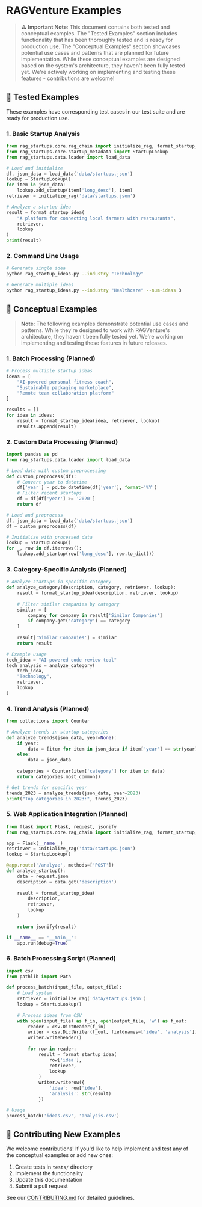 # RAGVenture Examples

> **⚠️ Important Note**: This document contains both tested and conceptual examples. The "Tested Examples" section includes functionality that has been thoroughly tested and is ready for production use. The "Conceptual Examples" section showcases potential use cases and patterns that are planned for future implementation. While these conceptual examples are designed based on the system's architecture, they haven't been fully tested yet. We're actively working on implementing and testing these features - contributions are welcome!

## 🧪 Tested Examples

These examples have corresponding test cases in our test suite and are ready for production use.

### 1. Basic Startup Analysis

```python
from rag_startups.core.rag_chain import initialize_rag, format_startup_idea
from rag_startups.core.startup_metadata import StartupLookup
from rag_startups.data.loader import load_data

# Load and initialize
df, json_data = load_data('data/startups.json')
lookup = StartupLookup()
for item in json_data:
    lookup.add_startup(item['long_desc'], item)
retriever = initialize_rag('data/startups.json')

# Analyze a startup idea
result = format_startup_idea(
    "A platform for connecting local farmers with restaurants",
    retriever,
    lookup
)
print(result)
```

### 2. Command Line Usage

```bash
# Generate single idea
python rag_startup_ideas.py --industry "Technology"

# Generate multiple ideas
python rag_startup_ideas.py --industry "Healthcare" --num-ideas 3
```

## 🔮 Conceptual Examples

> **Note**: The following examples demonstrate potential use cases and patterns. While they're designed to work with RAGVenture's architecture, they haven't been fully tested yet. We're working on implementing and testing these features in future releases.

### 1. Batch Processing (Planned)

```python
# Process multiple startup ideas
ideas = [
    "AI-powered personal fitness coach",
    "Sustainable packaging marketplace",
    "Remote team collaboration platform"
]

results = []
for idea in ideas:
    result = format_startup_idea(idea, retriever, lookup)
    results.append(result)
```

### 2. Custom Data Processing (Planned)

```python
import pandas as pd
from rag_startups.data.loader import load_data

# Load data with custom preprocessing
def custom_preprocess(df):
    # Convert year to datetime
    df['year'] = pd.to_datetime(df['year'], format='%Y')
    # Filter recent startups
    df = df[df['year'] >= '2020']
    return df

# Load and preprocess
df, json_data = load_data('data/startups.json')
df = custom_preprocess(df)

# Initialize with processed data
lookup = StartupLookup()
for _, row in df.iterrows():
    lookup.add_startup(row['long_desc'], row.to_dict())
```

### 3. Category-Specific Analysis (Planned)

```python
# Analyze startups in specific category
def analyze_category(description, category, retriever, lookup):
    result = format_startup_idea(description, retriever, lookup)
    
    # Filter similar companies by category
    similar = [
        company for company in result['Similar Companies']
        if company.get('category') == category
    ]
    
    result['Similar Companies'] = similar
    return result

# Example usage
tech_idea = "AI-powered code review tool"
tech_analysis = analyze_category(
    tech_idea,
    "Technology",
    retriever,
    lookup
)
```

### 4. Trend Analysis (Planned)

```python
from collections import Counter

# Analyze trends in startup categories
def analyze_trends(json_data, year=None):
    if year:
        data = [item for item in json_data if item['year'] == str(year)]
    else:
        data = json_data
        
    categories = Counter(item['category'] for item in data)
    return categories.most_common()

# Get trends for specific year
trends_2023 = analyze_trends(json_data, year=2023)
print("Top categories in 2023:", trends_2023)
```

### 5. Web Application Integration (Planned)

```python
from flask import Flask, request, jsonify
from rag_startups.core.rag_chain import initialize_rag, format_startup_idea

app = Flask(__name__)
retriever = initialize_rag('data/startups.json')
lookup = StartupLookup()

@app.route('/analyze', methods=['POST'])
def analyze_startup():
    data = request.json
    description = data.get('description')
    
    result = format_startup_idea(
        description,
        retriever,
        lookup
    )
    
    return jsonify(result)

if __name__ == '__main__':
    app.run(debug=True)
```

### 6. Batch Processing Script (Planned)

```python
import csv
from pathlib import Path

def process_batch(input_file, output_file):
    # Load system
    retriever = initialize_rag('data/startups.json')
    lookup = StartupLookup()
    
    # Process ideas from CSV
    with open(input_file) as f_in, open(output_file, 'w') as f_out:
        reader = csv.DictReader(f_in)
        writer = csv.DictWriter(f_out, fieldnames=['idea', 'analysis'])
        writer.writeheader()
        
        for row in reader:
            result = format_startup_idea(
                row['idea'],
                retriever,
                lookup
            )
            writer.writerow({
                'idea': row['idea'],
                'analysis': str(result)
            })

# Usage
process_batch('ideas.csv', 'analysis.csv')
```

## 🤝 Contributing New Examples

We welcome contributions! If you'd like to help implement and test any of the conceptual examples or add new ones:

1. Create tests in `tests/` directory
2. Implement the functionality
3. Update this documentation
4. Submit a pull request

See our [CONTRIBUTING.md](../CONTRIBUTING.md) for detailed guidelines.
